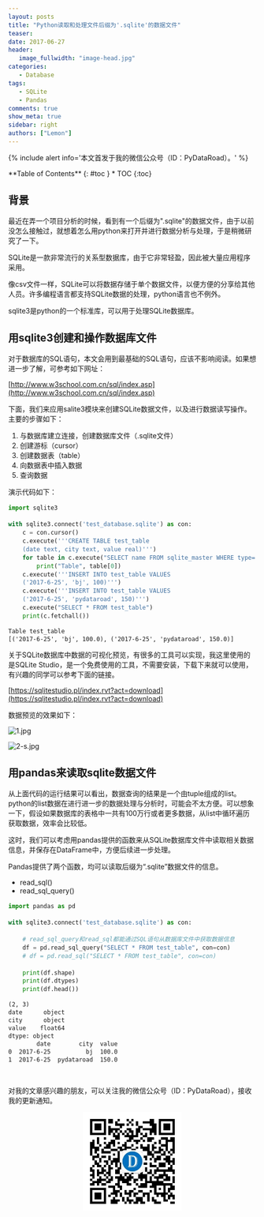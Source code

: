 ```yaml
---
layout: posts
title: "Python读取和处理文件后缀为'.sqlite'的数据文件"
teaser:
date: 2017-06-27
header:
   image_fullwidth: "image-head.jpg"
categories:
   - Database
tags:
   - SQLite
   - Pandas
comments: true
show_meta: true
sidebar: right
authors: ["Lemon"]
---
```





{% include alert info='本文首发于我的微信公众号（ID：PyDataRoad）。' %}


<div class="panel radius" markdown="1">
**Table of Contents**
{: #toc }
*  TOC
{:toc}
</div>






## 背景

最近在弄一个项目分析的时候，看到有一个后缀为".sqlite"的数据文件，由于以前没怎么接触过，就想着怎么用python来打开并进行数据分析与处理，于是稍微研究了一下。

SQLite是一款非常流行的关系型数据库，由于它非常轻盈，因此被大量应用程序采用。

像csv文件一样，SQLite可以将数据存储于单个数据文件，以便方便的分享给其他人员。许多编程语言都支持SQLite数据的处理，python语言也不例外。

sqlite3是python的一个标准库，可以用于处理SQLite数据库。

## 用sqlite3创建和操作数据库文件

对于数据库的SQL语句，本文会用到最基础的SQL语句，应该不影响阅读。如果想进一步了解，可参考如下网址：

[http://www.w3school.com.cn/sql/index.asp](http://www.w3school.com.cn/sql/index.asp)

下面，我们来应用salite3模块来创建SQLite数据文件，以及进行数据读写操作。主要的步骤如下：
1. 与数据库建立连接，创建数据库文件（.sqlite文件）
2. 创建游标（cursor）
3. 创建数据表（table）
4. 向数据表中插入数据
5. 查询数据

演示代码如下：
```python
import sqlite3

with sqlite3.connect('test_database.sqlite') as con:
    c = con.cursor()
    c.execute('''CREATE TABLE test_table
    (date text, city text, value real)''')
    for table in c.execute("SELECT name FROM sqlite_master WHERE type='table'"):
        print("Table", table[0])
    c.execute('''INSERT INTO test_table VALUES
    ('2017-6-25', 'bj', 100)''')
    c.execute('''INSERT INTO test_table VALUES
    ('2017-6-25', 'pydataroad', 150)''')
    c.execute("SELECT * FROM test_table")
    print(c.fetchall())
```

```
Table test_table
[('2017-6-25', 'bj', 100.0), ('2017-6-25', 'pydataroad', 150.0)]
```

关于SQLite数据库中数据的可视化预览，有很多的工具可以实现，我这里使用的是SQLite Studio，是一个免费使用的工具，不需要安装，下载下来就可以使用，有兴趣的同学可以参考下面的链接。

[https://sqlitestudio.pl/index.rvt?act=download](https://sqlitestudio.pl/index.rvt?act=download)

数据预览的效果如下：

![1.jpg](http://upload-images.jianshu.io/upload_images/5462537-1c9c3f4b7455e48c.jpg?imageMogr2/auto-orient/strip%7CimageView2/2/w/1240)


![2-s.jpg](http://upload-images.jianshu.io/upload_images/5462537-9cd2671d8e9cf3e7.jpg?imageMogr2/auto-orient/strip%7CimageView2/2/w/1240)


## 用pandas来读取sqlite数据文件

从上面代码的运行结果可以看出，数据查询的结果是一个由tuple组成的list。python的list数据在进行进一步的数据处理与分析时，可能会不太方便。可以想象一下，假设如果数据库的表格中一共有100万行或者更多数据，从list中循环遍历获取数据，效率会比较低。

这时，我们可以考虑用pandas提供的函数来从SQLite数据库文件中读取相关数据信息，并保存在DataFrame中，方便后续进一步处理。

Pandas提供了两个函数，均可以读取后缀为“.sqlite”数据文件的信息。

* read_sql()
* read_sql_query()


```python
import pandas as pd

with sqlite3.connect('test_database.sqlite') as con:

    # read_sql_query和read_sql都能通过SQL语句从数据库文件中获取数据信息
    df = pd.read_sql_query("SELECT * FROM test_table", con=con)
    # df = pd.read_sql("SELECT * FROM test_table", con=con)

    print(df.shape)
    print(df.dtypes)
    print(df.head())
```

```
(2, 3)
date      object
city      object
value    float64
dtype: object
        date        city  value
0  2017-6-25          bj  100.0
1  2017-6-25  pydataroad  150.0
```



<br>

对我的文章感兴趣的朋友，可以关注我的微信公众号（ID：PyDataRoad），接收我的更新通知。

<div align="center">
    <img src="/images/qrcode.jpg" width="200">
</div>
